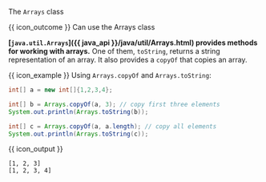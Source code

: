<span id="title">The `Arrays` class</span>

<span id="prereqs"></span>

<span id="outcomes">{{ icon_outcome }} Can use the Arrays class</span>

<div id="body">

**[`java.util.Arrays`]({{ java_api }}/java/util/Arrays.html) provides methods for working with arrays.** One of them, `toString`, returns a string representation of an array. It also provides a `copyOf` that copies an array.

<box>

{{ icon_example }} Using `Arrays.copyOf` and `Arrays.toString`:

```java
int[] a = new int[]{1,2,3,4};

int[] b = Arrays.copyOf(a, 3); // copy first three elements
System.out.println(Arrays.toString(b));

int[] c = Arrays.copyOf(a, a.length); // copy all elements
System.out.println(Arrays.toString(c));
```
{{ icon_output }}
```
[1, 2, 3]
[1, 2, 3, 4]
```
</box>

</div>

<div id="extras">
  <include src="exercises.md" />
</div>
